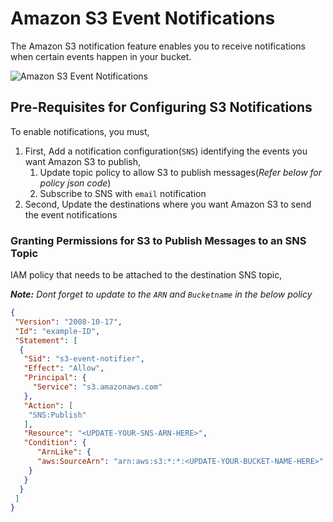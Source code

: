# Amazon S3 Event Notifications
The Amazon S3 notification feature enables you to receive notifications when certain events happen in your bucket. 

![Amazon S3 Event Notifications](https://raw.githubusercontent.com/miztiik/AWS-Demos/master/How-To/setup-s3-event-sns-notification/images/AWS-S3-Events.png)

## Pre-Requisites for Configuring S3 Notifications
To enable notifications, you must,
1. First, Add a notification configuration(`SNS`) identifying the events you want Amazon S3 to publish,
   1. Update topic policy to allow S3 to publish messages(_Refer below for policy json code_)
   1. Subscribe to SNS with `email` notification
1. Second, Update the destinations where you want Amazon S3 to send the event notifications

### Granting Permissions for S3 to Publish Messages to an SNS Topic
IAM policy that needs to be attached to the destination SNS topic,

_**Note:** Dont forget to update to the `ARN` and `Bucketname` in the below policy_
```json
{
 "Version": "2008-10-17",
 "Id": "example-ID",
 "Statement": [
  {
   "Sid": "s3-event-notifier",
   "Effect": "Allow",
   "Principal": {
     "Service": "s3.amazonaws.com"
   },
   "Action": [
    "SNS:Publish"
   ],
   "Resource": "<UPDATE-YOUR-SNS-ARN-HERE>",
   "Condition": {
      "ArnLike": {          
      "aws:SourceArn": "arn:aws:s3:*:*:<UPDATE-YOUR-BUCKET-NAME-HERE>"
    }
   }
  }
 ]
}
